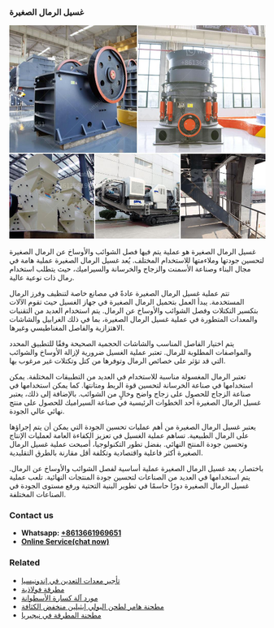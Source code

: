 <h3>غسيل الرمال الصغيرة</h3><img src='1701852547.jpg' alt=''><p>غسيل الرمال الصغيرة هو عملية يتم فيها فصل الشوائب والأوساخ عن الرمال الصغيرة لتحسين جودتها وملاءمتها للاستخدام المختلف. يُعد غسيل الرمال الصغيرة عملية هامة في مجال البناء وصناعة الأسمنت والزجاج والخرسانة والسيراميك، حيث يتطلب استخدام رمال ذات نوعية عالية.</p><p>تتم عملية غسيل الرمال الصغيرة عادةً في مصانع خاصة لتنظيف وفرز الرمال المستخدمة. يبدأ العمل بتحميل الرمال الصغيرة في جهاز الغسيل حيث تقوم الآلات بتكسير التكتلات وفصل الشوائب والأوساخ عن الرمال. يتم استخدام العديد من التقنيات والمعدات المتطورة في عملية غسيل الرمال الصغيرة، بما في ذلك الغرابيل والشاشات الاهتزازية والفاصل المغناطيسي وغيرها.</p><p>يتم اختيار الفاصل المناسب والشاشات الحجمية الصحيحة وفقًا للتطبيق المحدد والمواصفات المطلوبة للرمال. تعتبر عملية الغسيل ضرورية لإزالة الأوساخ والشوائب التي قد تؤثر على خصائص الرمال وتوفرها من كتل وتكتلات غير مرغوب بها.</p><p>تعتبر الرمال المغسولة مناسبة للاستخدام في العديد من التطبيقات المختلفة. يمكن استخدامها في صناعة الخرسانة لتحسين قوة الربط ومتانتها. كما يمكن استخدامها في صناعة الزجاج للحصول على زجاج واضح وخالٍ من الشوائب. بالإضافة إلى ذلك، يعتبر غسيل الرمال الصغيرة أحد الخطوات الرئيسية في صناعة السيراميك للحصول على منتج نهائي عالي الجودة.</p><p>يعتبر غسيل الرمال الصغيرة من أهم عمليات تحسين الجودة التي يمكن أن يتم إجراؤها على الرمال الطبيعية. تساهم عملية الغسيل في تعزيز الكفاءة العامة لعمليات الإنتاج وتحسين جودة المنتج النهائي. بفضل تطور التكنولوجيا، أصبحت عملية غسيل الرمال الصغيرة أكثر فاعلية واقتصادية وتكلفة أقل مقارنة بالطرق التقليدية.</p><p>باختصار، يعد غسيل الرمال الصغيرة عملية أساسية لفصل الشوائب والأوساخ عن الرمال. يتم استخدامها في العديد من الصناعات لتحسين جودة المنتجات النهائية. تلعب عملية غسيل الرمال الصغيرة دورًا حاسمًا في تطوير البنية التحتية ورفع مستوى الجودة في الصناعات المختلفة.</p><h3>Contact us</h3><ul><li><strong>Whatsapp:&nbsp;<a href="https://wa.me/8613661969651">+8613661969651</a></strong></li><li><a href="https://swt.shibang-china.com/?git&amp;zhl&amp;غسيل الرمال الصغيرة"><strong>Online Service(chat now)</strong></a></li></ul><h3>Related</h3><ul><li><a href='تأجير معدات التعدين في إندونيسيا.md'>تأجير معدات التعدين في إندونيسيا</a></li><li><a href='مطرقة فولاذية.md'>مطرقة فولاذية</a></li><li><a href='مورد آلة كسارة الأسطوانة.md'>مورد آلة كسارة الأسطوانة</a></li><li><a href='مطحنة هامر لطحن البولي إيثيلين منخفض الكثافة.md'>مطحنة هامر لطحن البولي إيثيلين منخفض الكثافة</a></li><li><a href='مطحنة المطرقة في نيجيريا.md'>مطحنة المطرقة في نيجيريا</a></li></ul>
